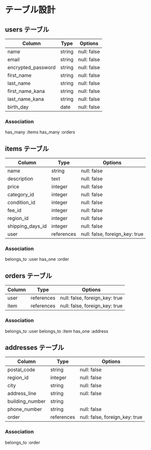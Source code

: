 # テーブル設計

## users テーブル

| Column             | Type   | Options     |
| ------------------ | ------ | ----------- |
| name               | string | null: false |
| email              | string | null: false |
| encrypted_password | string | null: false |
| first_name         | string | null: false |
| last_name          | string | null: false |
| first_name_kana    | string | null: false |
| last_name_kana     | string | null: false |
| birth_day          | date   | null: false |

### Association
has_many :items
has_many :orders


## items テーブル

| Column           | Type       | Options                        |
| ---------------- | ---------- | ------------------------------ |
| name             | string     | null: false                    |
| description      | text       | null: false                    |
| price            | integer    | null: false                    |
| category_id      | integer    | null: false                    |
| condition_id     | integer    | null: false                    |
| fee_id           | integer    | null: false                    |
| region_id        | integer    | null: false                    |
| shipping_days_id | integer    | null: false                    |
| user             | references | null: false, foreign_key: true |

### Association
belongs_to :user
has_one :order


## orders テーブル

| Column           | Type       | Options                        |
| ---------------- | ---------- | ------------------------------ |
| user             | references | null: false, foreign_key: true |
| item             | references | null: false, foreign_key: true |

### Association
belongs_to :user
belongs_to :item
has_one :address

## addresses テーブル

| Column                 | Type       | Options                        |
| ---------------------- | ---------- | ------------------------------ |
| postal_code            | string     | null: false                    |
| region_id              | integer    | null: false                    |
| city                   | string     | null: false                    |
| address_line           | string     | null: false                    |
| building_number        | string     |                                |
| phone_number           | string     | null: false                    |
| order                  | references | null: false, foreign_key: true |

### Association
belongs_to :order
